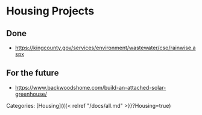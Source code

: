 # Housing Projects

## Done

 - https://kingcounty.gov/services/environment/wastewater/cso/rainwise.aspx


## For the future

 - https://www.backwoodshome.com/build-an-attached-solar-greenhouse/


Categories: [Housing]({{< relref "/docs/all.md" >}}?Housing=true)
